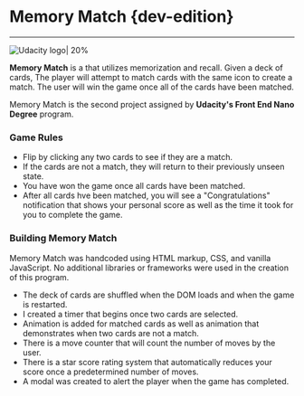 
# Memory Match {dev-edition}
---
![Udacity logo| 20%](https://pbs.twimg.com/profile_images/877421534486315008/8wplWcXI_400x400.jpg)

**Memory Match** is a that utilizes memorization and recall. Given a deck of cards, The player will attempt to match cards with the same icon to create a match. The user will win the game once all of the cards have been matched. 

Memory Match is the second project assigned by **Udacity's Front End Nano Degree** program. 


### Game Rules

  * Flip by clicking any two cards to see if they are a match.
  * If the cards are not a match, they will return to their previously unseen state.
  * You have won the game once all cards have been matched.
  * After all cards hve been matched, you will see a "Congratulations" notification that shows your personal score as well as the time it took for you to complete the game.

### Building Memory Match
Memory Match was handcoded using HTML markup, CSS, and vanilla JavaScript. No additional libraries or frameworks were used in the creation of this program.
* The deck of cards are shuffled when the DOM loads and when the game is restarted.
* I created a timer that begins once two cards are selected.
* Animation is added for matched cards as well as animation that demonstrates when two cards are not a match.
* There is a move counter that will count the number of moves by the user.
* There is a star score rating system that automatically reduces your score once a predetermined number of moves.
* A modal was created to alert the player when the game has completed.
